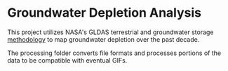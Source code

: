 # Groundwater Depletion Analysis

This project utilizes NASA's GLDAS terrestrial and groundwater storage [methodology]([url](https://agupubs.onlinelibrary.wiley.com/doi/full/10.1029/2006WR005779)) to map groundwater depletion over the past decade.

The processing folder converts file formats and processes portions of the data to be compatible with eventual GIFs.
